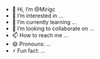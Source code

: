 - 👋 Hi, I’m @Mirigc
- 👀 I’m interested in ...
- 🌱 I’m currently learning ...
- 💞️ I’m looking to collaborate on ...
- 📫 How to reach me ...
- 😄 Pronouns: ...
- ⚡ Fun fact: ...

<!---
Mirigc/Mirigc is a ✨ special ✨ repository because its `README.md` (this file) appears on your GitHub profile.
You can click the Preview link to take a look at your changes.
--->
